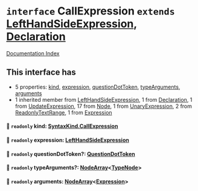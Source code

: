 # `interface` CallExpression `extends` [LeftHandSideExpression](../interface.LeftHandSideExpression/README.md), [Declaration](../interface.Declaration/README.md)

[Documentation Index](../README.md)

## This interface has

- 5 properties:
[kind](#-readonly-kind-syntaxkindcallexpression),
[expression](#-readonly-expression-lefthandsideexpression),
[questionDotToken](#-readonly-questiondottoken-questiondottoken),
[typeArguments](#-readonly-typearguments-nodearraytypenode),
[arguments](#-readonly-arguments-nodearrayexpression)
- 1 inherited member from [LeftHandSideExpression](../interface.LeftHandSideExpression/README.md), 1 from [Declaration](../interface.Declaration/README.md), 1 from [UpdateExpression](../interface.UpdateExpression/README.md), 17 from [Node](../interface.Node/README.md), 1 from [UnaryExpression](../interface.UnaryExpression/README.md), 2 from [ReadonlyTextRange](../interface.ReadonlyTextRange/README.md), 1 from [Expression](../interface.Expression/README.md)


#### 📄 `readonly` kind: [SyntaxKind.CallExpression](../enum.SyntaxKind/README.md#callexpression--214)



#### 📄 `readonly` expression: [LeftHandSideExpression](../interface.LeftHandSideExpression/README.md)



#### 📄 `readonly` questionDotToken?: [QuestionDotToken](../type.QuestionDotToken/README.md)



#### 📄 `readonly` typeArguments?: [NodeArray](../interface.NodeArray/README.md)\<[TypeNode](../interface.TypeNode/README.md)>



#### 📄 `readonly` arguments: [NodeArray](../interface.NodeArray/README.md)\<[Expression](../interface.Expression/README.md)>



